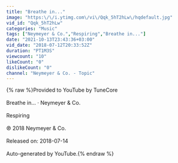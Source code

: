 ```yaml
---
title: "Breathe in..."
image: "https:\/\/i.ytimg.com\/vi\/Qqk_5hT2hLw\/hqdefault.jpg"
vid_id: "Qqk_5hT2hLw"
categories: "Music"
tags: ["Neymeyer & Co.","Respiring","Breathe in..."]
date: "2021-10-13T23:43:36+03:00"
vid_date: "2018-07-12T20:33:52Z"
duration: "PT1M3S"
viewcount: "10"
likeCount: "0"
dislikeCount: "0"
channel: "Neymeyer & Co. - Topic"
---
```

{% raw %}Provided to YouTube by TuneCore<br /><br />Breathe in... · Neymeyer &amp; Co.<br /><br />Respiring<br /><br />℗ 2018 Neymeyer &amp; Co.<br /><br />Released on: 2018-07-14<br /><br />Auto-generated by YouTube.{% endraw %}
